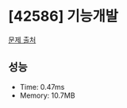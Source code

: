 # [42586] 기능개발

[문제 출처](https://school.programmers.co.kr/learn/courses/30/lessons/42586)

## 성능

- Time: 0.47ms
- Memory: 10.7MB